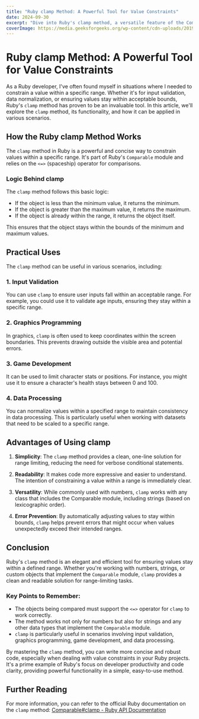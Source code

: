 ```yaml
---
title: "Ruby clamp Method: A Powerful Tool for Value Constraints"
date: 2024-09-30
excerpt: "Dive into Ruby's clamp method, a versatile feature of the Comparable module that allows for easy value constraints within specified ranges."
coverImage: https://media.geeksforgeeks.org/wp-content/cdn-uploads/20190902124355/ruby-programming-language.png
---
```


# Ruby clamp Method: A Powerful Tool for Value Constraints

As a Ruby developer, I've often found myself in situations where I needed to constrain a value within a specific range. Whether it's for input validation, data normalization, or ensuring values stay within acceptable bounds, Ruby's `clamp` method has proven to be an invaluable tool. In this article, we'll explore the `clamp` method, its functionality, and how it can be applied in various scenarios.

## How the Ruby clamp Method Works

The `clamp` method in Ruby is a powerful and concise way to constrain values within a specific range. It's part of Ruby's `Comparable` module and relies on the `<=>` (spaceship) operator for comparisons.

### Logic Behind clamp

The `clamp` method follows this basic logic:

- If the object is less than the minimum value, it returns the minimum.
- If the object is greater than the maximum value, it returns the maximum.
- If the object is already within the range, it returns the object itself.

This ensures that the object stays within the bounds of the minimum and maximum values.

## Practical Uses

The `clamp` method can be useful in various scenarios, including:

### 1. Input Validation

You can use `clamp` to ensure user inputs fall within an acceptable range. For example, you could use it to validate age inputs, ensuring they stay within a specific range.

### 2. Graphics Programming

In graphics, `clamp` is often used to keep coordinates within the screen boundaries. This prevents drawing outside the visible area and potential errors.

### 3. Game Development

It can be used to limit character stats or positions. For instance, you might use it to ensure a character's health stays between 0 and 100.

### 4. Data Processing

You can normalize values within a specified range to maintain consistency in data processing. This is particularly useful when working with datasets that need to be scaled to a specific range.

## Advantages of Using clamp

1. **Simplicity**: The `clamp` method provides a clean, one-line solution for range limiting, reducing the need for verbose conditional statements.

2. **Readability**: It makes code more expressive and easier to understand. The intention of constraining a value within a range is immediately clear.

3. **Versatility**: While commonly used with numbers, `clamp` works with any class that includes the Comparable module, including strings (based on lexicographic order).

4. **Error Prevention**: By automatically adjusting values to stay within bounds, `clamp` helps prevent errors that might occur when values unexpectedly exceed their intended ranges.

## Conclusion

Ruby's `clamp` method is an elegant and efficient tool for ensuring values stay within a defined range. Whether you're working with numbers, strings, or custom objects that implement the `Comparable` module, `clamp` provides a clean and readable solution for range-limiting tasks.

### Key Points to Remember:

- The objects being compared must support the `<=>` operator for `clamp` to work correctly.
- The method works not only for numbers but also for strings and any other data types that implement the `Comparable` module.
- `clamp` is particularly useful in scenarios involving input validation, graphics programming, game development, and data processing.

By mastering the `clamp` method, you can write more concise and robust code, especially when dealing with value constraints in your Ruby projects. It's a prime example of Ruby's focus on developer productivity and code clarity, providing powerful functionality in a simple, easy-to-use method.

## Further Reading

For more information, you can refer to the official Ruby documentation on the `clamp` method:
[Comparable#clamp - Ruby API Documentation](https://ruby-doc.org/core-3.0.0/Comparable.html#method-i-clamp)
